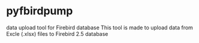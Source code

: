 # pyfbirdpump
data upload tool for Firebird database
This tool is made to upload data from Excle (.xlsx) files to Firebird 2.5 database
